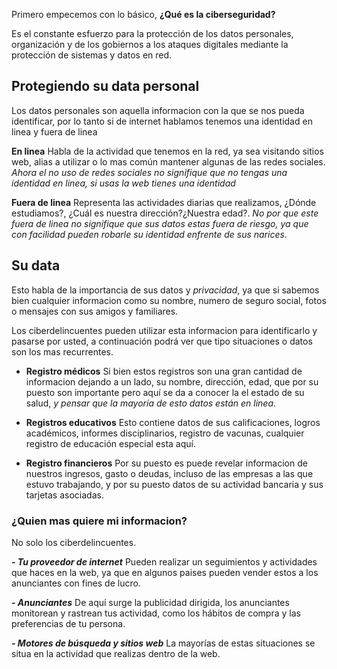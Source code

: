 Primero empecemos con lo básico, **¿Qué es la ciberseguridad?**

Es el constante esfuerzo para la protección de los datos personales, organización y de los gobiernos a los ataques digitales mediante la protección de sistemas y datos en red.

## Protegiendo su data personal
Los datos personales son aquella informacion con la que se nos pueda identificar, por lo tanto si de internet hablamos tenemos una identidad en linea y fuera de linea

**En linea**
Habla de la actividad que tenemos en la red, ya sea visitando sitios web, alias a utilizar o lo mas común mantener algunas de las redes sociales.
*Ahora el no uso de redes sociales no signifique que no tengas una identidad en linea, si usas la web tienes una identidad*

**Fuera de linea**
Representa las actividades diarias que realizamos, ¿Dónde estudiamos?, ¿Cuál es nuestra dirección?¿Nuestra edad?.
*No por que este fuera de linea no signifique que sus datos estas fuera de riesgo, ya que con facilidad pueden robarle su identidad enfrente de sus narices.*

## Su data
Esto habla de la importancia de sus datos y *privacidad*, ya que si sabemos bien cualquier informacion como su nombre, numero de seguro social, fotos o mensajes con sus amigos y familiares.

Los ciberdelincuentes pueden utilizar esta informacion para identificarlo y pasarse por usted, a continuación podrá ver que tipo situaciones o datos son los mas recurrentes.

- **Registro médicos**
Si bien estos registros son una gran cantidad de informacion dejando a un lado, su nombre, dirección, edad, que por su puesto son importante pero aquí se da a conocer la el estado de su salud, *y pensar que la mayoría de esto datos están en linea*.

- **Registros educativos**
Esto contiene datos de sus calificaciones, logros académicos, informes disciplinarios, registro de vacunas, cualquier registro de educación especial esta aquí.

- **Registro financieros**
Por su puesto es puede revelar informacion de nuestros ingresos, gasto o deudas, incluso de las empresas a las que estuvo trabajando, y por su puesto datos de su actividad bancaria y sus tarjetas asociadas.


### ¿Quien mas quiere mi informacion?
No solo los ciberdelincuentes.

***- Tu proveedor de internet***
Pueden realizar un seguimientos y actividades que haces en la web, ya que en algunos paises pueden vender estos a los anunciantes con fines de lucro.

***- Anunciantes***
De aquí surge la publicidad dirigida, los anunciantes monitorean y rastrean tus actividad, como los hábitos de compra y las preferencias de tu persona.

***- Motores de búsqueda y sitios web***
La mayorías de estas situaciones se situa en la actividad que realizas dentro de la web.